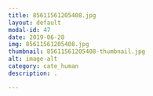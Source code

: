 ```yaml
---
title: 85611561205408.jpg
layout: default
modal-id: 47
date: 2019-06-28
img: 85611561205408.jpg
thumbnail: 85611561205408-thumbnail.jpg
alt: image-alt
category: cate_human
description: .

---
```

